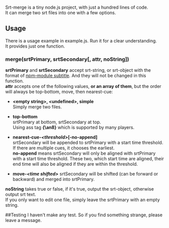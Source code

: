 Srt-merge is a tiny node.js project, with just a hundred lines of code.  
It can merge two srt files into one with a few options.  
## Usage
There is a usage example in example.js. Run it for a clear understanding.  
It provides just one function.  
### merge(srtPrimary, srtSecondary\[, attr, noString])
__srtPrimary__ and __srtSecondary__ accept srt-string, or srt-object with the format of [npm-module subtitle](https://www.npmjs.com/package/subtitle).  And they will not be changed in this function.  
__attr__ accepts one of the following values, __or an array of them__, but the order will always be top-bottom, move, then nearest-cue:

* __\<empty string\>, \<undefined\>, simple__  
Simply merge two files.
* __top-bottom__  
srtPrimary at bottom, srtSecondary at top.  
Using ass tag __{\an8}__ which is supported by many players.
* __nearest-cue-*\<threshold\>*\[-no-append]__  
srtSecondary will be appended to srtPrimary with a start time threshold. If there are multiple cues, it chooses the earliest.  
__no-append__ means srtSecondary will only be aligned with srtPrimary with a start time threshold. These two, which start time are aligned, their end time will also be aligned if they are within the threshold.
 
* __move-*\<time shifted\>*__
srtSecondary will be shifted (can be forward or backward) and merged into srtPrimary.  

__noString__ takes true or false, if it's true, output the srt-object, otherwise output srt text.  
If you only want to edit one file, simply leave the srtPrimary with an empty string.

##Testing
I haven't make any test. So if you find something strange, please leave a message.
 